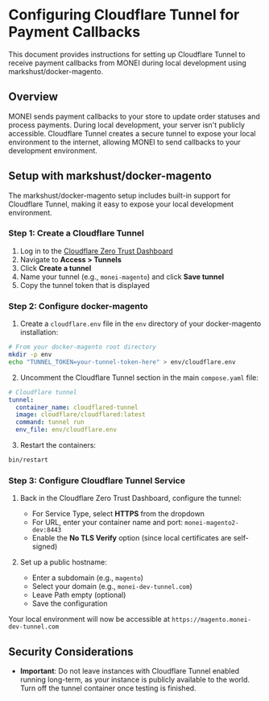 # Configuring Cloudflare Tunnel for Payment Callbacks

This document provides instructions for setting up Cloudflare Tunnel to receive payment callbacks from MONEI during local development using markshust/docker-magento.

## Overview

MONEI sends payment callbacks to your store to update order statuses and process payments. During local development, your server isn't publicly accessible. Cloudflare Tunnel creates a secure tunnel to expose your local environment to the internet, allowing MONEI to send callbacks to your development environment.

## Setup with markshust/docker-magento

The markshust/docker-magento setup includes built-in support for Cloudflare Tunnel, making it easy to expose your local development environment.

### Step 1: Create a Cloudflare Tunnel

1. Log in to the [Cloudflare Zero Trust Dashboard](https://one.dash.cloudflare.com/)
2. Navigate to **Access > Tunnels**
3. Click **Create a tunnel**
4. Name your tunnel (e.g., `monei-magento`) and click **Save tunnel**
5. Copy the tunnel token that is displayed

### Step 2: Configure docker-magento

1. Create a `cloudflare.env` file in the `env` directory of your docker-magento installation:

```bash
# From your docker-magento root directory
mkdir -p env
echo "TUNNEL_TOKEN=your-tunnel-token-here" > env/cloudflare.env
```

2. Uncomment the Cloudflare Tunnel section in the main `compose.yaml` file:

```yaml
# Cloudflare tunnel
tunnel:
  container_name: cloudflared-tunnel
  image: cloudflare/cloudflared:latest
  command: tunnel run
  env_file: env/cloudflare.env
```

3. Restart the containers:

```bash
bin/restart
```

### Step 3: Configure Cloudflare Tunnel Service

1. Back in the Cloudflare Zero Trust Dashboard, configure the tunnel:

   - For Service Type, select **HTTPS** from the dropdown
   - For URL, enter your container name and port: `monei-magento2-dev:8443`
   - Enable the **No TLS Verify** option (since local certificates are self-signed)

2. Set up a public hostname:
   - Enter a subdomain (e.g., `magento`)
   - Select your domain (e.g., `monei-dev-tunnel.com`)
   - Leave Path empty (optional)
   - Save the configuration

Your local environment will now be accessible at `https://magento.monei-dev-tunnel.com`

## Security Considerations

- **Important**: Do not leave instances with Cloudflare Tunnel enabled running long-term, as your instance is publicly available to the world. Turn off the tunnel container once testing is finished.
